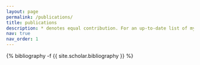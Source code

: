 ```yaml
---
layout: page
permalink: /publications/
title: publications
description: * denotes equal contribution. For an up-to-date list of my research papers, please see my <a href='https://scholar.google.com/citations?user=tOevwEEAAAAJ&hl=en'>Google Scholar</a> profile.
nav: true
nav_order: 1
---
```

<!-- _pages/publications.md -->
<div class="publications">

{% bibliography -f {{ site.scholar.bibliography }} %}

</div>

